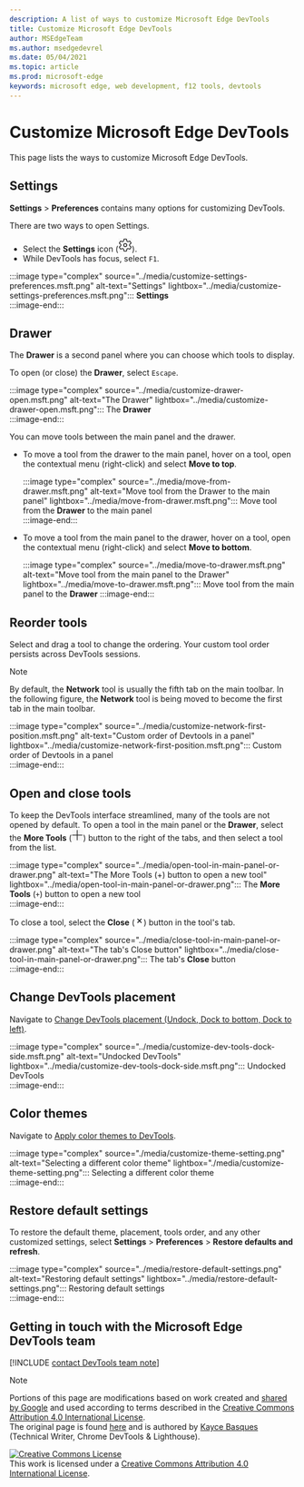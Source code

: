 ```yaml
---
description: A list of ways to customize Microsoft Edge DevTools
title: Customize Microsoft Edge DevTools
author: MSEdgeTeam
ms.author: msedgedevrel
ms.date: 05/04/2021 
ms.topic: article
ms.prod: microsoft-edge
keywords: microsoft edge, web development, f12 tools, devtools
---
```

<!-- Copyright Kayce Basques 

   Licensed under the Apache License, Version 2.0 (the "License");
   you may not use this file except in compliance with the License.
   You may obtain a copy of the License at

       https://www.apache.org/licenses/LICENSE-2.0

   Unless required by applicable law or agreed to in writing, software
   distributed under the License is distributed on an "AS IS" BASIS,
   WITHOUT WARRANTIES OR CONDITIONS OF ANY KIND, either express or implied.
   See the License for the specific language governing permissions and
   limitations under the License.  -->
# Customize Microsoft Edge DevTools  

This page lists the ways to customize Microsoft Edge DevTools.  

## Settings  

**Settings** > **Preferences** contains many options for customizing DevTools.  

There are two ways to open Settings.  

*   Select the **Settings** icon \(![Settings icon](../media/settings-icon-dark.msft.png)\).  
*   While DevTools has focus, select `F1`.  
    
:::image type="complex" source="../media/customize-settings-preferences.msft.png" alt-text="Settings" lightbox="../media/customize-settings-preferences.msft.png":::
   **Settings**  
:::image-end:::  

## Drawer  

The **Drawer** is a second panel where you can choose which tools to display.  

To open \(or close\) the **Drawer**, select `Escape`.  

:::image type="complex" source="../media/customize-drawer-open.msft.png" alt-text="The Drawer" lightbox="../media/customize-drawer-open.msft.png":::
   The **Drawer**  
:::image-end:::  

You can move tools between the main panel and the drawer.  

*   To move a tool from the drawer to the main panel, hover on a tool, open the contextual menu \(right-click\) and select **Move to top**.  
    
    :::image type="complex" source="../media/move-from-drawer.msft.png" alt-text="Move tool from the Drawer to the main panel" lightbox="../media/move-from-drawer.msft.png":::
       Move tool from the **Drawer** to the main panel  
    :::image-end:::  
    
*   To move a tool from the main panel to the drawer, hover on a tool, open the contextual menu \(right-click\) and select **Move to bottom**.  
    
    :::image type="complex" source="../media/move-to-drawer.msft.png" alt-text="Move tool from the main panel to the Drawer" lightbox="../media/move-to-drawer.msft.png":::
       Move tool from the main panel to the **Drawer**
    :::image-end:::  

## Reorder tools  

Select and drag a tool to change the ordering.  Your custom tool order persists across DevTools sessions.  

> [!NOTE]
> By default, the **Network** tool is usually the fifth tab on the main toolbar.  In the following figure, the **Network** tool is being moved to become the first tab in the main toolbar.  

:::image type="complex" source="../media/customize-network-first-position.msft.png" alt-text="Custom order of Devtools in a panel" lightbox="../media/customize-network-first-position.msft.png":::
   Custom order of Devtools in a panel  
:::image-end:::  

## Open and close tools  

To keep the DevTools interface streamlined, many of the tools are not opened by default. To open a tool in the main panel or the **Drawer**, select the **More Tools** \(![More Tools](../media/open-tab-icon.png)\) button to the right of the tabs, and then select a tool from the list.  

:::image type="complex" source="../media/open-tool-in-main-panel-or-drawer.png" alt-text="The More Tools (+) button to open a new tool" lightbox="../media/open-tool-in-main-panel-or-drawer.png":::
   The **More Tools** (`+`) button to open a new tool  
:::image-end:::  

To close a tool, select the **Close** \(![Close Tool](../media/close-tab-icon.png)\) button in the tool's tab.

:::image type="complex" source="../media/close-tool-in-main-panel-or-drawer.png" alt-text="The tab's Close button" lightbox="../media/close-tool-in-main-panel-or-drawer.png":::
   The tab's **Close** button  
:::image-end:::  

## Change DevTools placement  

Navigate to [Change DevTools placement (Undock, Dock to bottom, Dock to left)][DevToolsPlacement].  

:::image type="complex" source="../media/customize-dev-tools-dock-side.msft.png" alt-text="Undocked DevTools" lightbox="../media/customize-dev-tools-dock-side.msft.png":::
   Undocked DevTools  
:::image-end:::  

## Color themes  

Navigate to [Apply color themes to DevTools][Theme].  

:::image type="complex" source="./media/customize-theme-setting.png" alt-text="Selecting a different color theme" lightbox="./media/customize-theme-setting.png":::
   Selecting a different color theme  
:::image-end:::  

## Restore default settings  

To restore the default theme, placement, tools order, and any other customized settings, select **Settings** > **Preferences** > **Restore defaults and refresh**.  

:::image type="complex" source="../media/restore-default-settings.png" alt-text="Restoring default settings" lightbox="../media/restore-default-settings.png":::
   Restoring default settings  
:::image-end:::  

## Getting in touch with the Microsoft Edge DevTools team  

[!INCLUDE [contact DevTools team note](../includes/contact-devtools-team-note.md)]  

<!-- image links -->  

[ImageMoreIcon]: ../media/more-icon.msft.png  

<!-- links -->  

[DevToolsPlacement]: ./placement.md "Change Microsoft Edge DevTools placement | Microsoft Docs"  
[Theme]: ./theme.md "Apply color themes to DevTools | Microsoft Docs"  

> [!NOTE]
> Portions of this page are modifications based on work created and [shared by Google][GoogleSitePolicies] and used according to terms described in the [Creative Commons Attribution 4.0 International License][CCA4IL].  
> The original page is found [here](https://developers.google.com/web/tools/chrome-devtools/customize/index) and is authored by [Kayce Basques][KayceBasques] \(Technical Writer, Chrome DevTools \& Lighthouse\).  

[![Creative Commons License][CCby4Image]][CCA4IL]  
This work is licensed under a [Creative Commons Attribution 4.0 International License][CCA4IL].  

[CCA4IL]: https://creativecommons.org/licenses/by/4.0  
[CCby4Image]: https://i.creativecommons.org/l/by/4.0/88x31.png  
[GoogleSitePolicies]: https://developers.google.com/terms/site-policies  
[KayceBasques]: https://developers.google.com/web/resources/contributors#kayce-basques  
